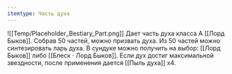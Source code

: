 ```yaml
---
itemtype: Часть духа
---
```

![[Temp/Placeholder_Bestiary_Part.png]]
Дает часть духа класса А [[Лорд Быков]]. Собрав 50 частей, можно призвать духа. Из 50 частей можно синтезировать ларь духа. В сундуке можно получить на выбор: [[Лорд Быков]] либо [[Блеск · Лорд Быков]]. Если дух достиг максимальной звездности, после применения дается [[Пыль духа]] х4.
